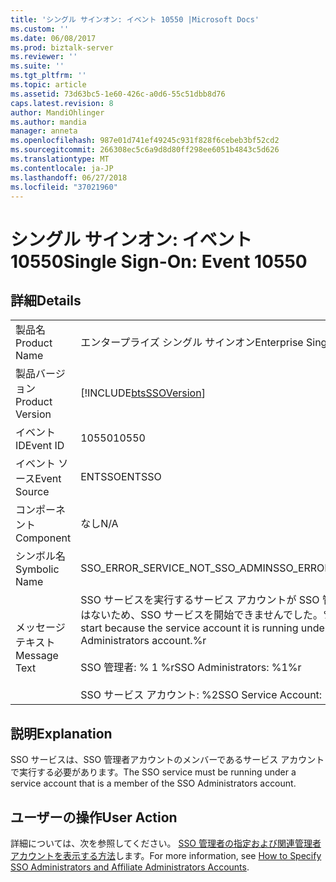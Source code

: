 ```yaml
---
title: 'シングル サインオン: イベント 10550 |Microsoft Docs'
ms.custom: ''
ms.date: 06/08/2017
ms.prod: biztalk-server
ms.reviewer: ''
ms.suite: ''
ms.tgt_pltfrm: ''
ms.topic: article
ms.assetid: 73d63bc5-1e60-426c-a0d6-55c51dbb8d76
caps.latest.revision: 8
author: MandiOhlinger
ms.author: mandia
manager: anneta
ms.openlocfilehash: 987e01d741ef49245c931f828f6cebeb3bf52cd2
ms.sourcegitcommit: 266308ec5c6a9d8d80ff298ee6051b4843c5d626
ms.translationtype: MT
ms.contentlocale: ja-JP
ms.lasthandoff: 06/27/2018
ms.locfileid: "37021960"
---
```

# <a name="single-sign-on-event-10550"></a><span data-ttu-id="80b34-102">シングル サインオン: イベント 10550</span><span class="sxs-lookup"><span data-stu-id="80b34-102">Single Sign-On: Event 10550</span></span>
## <a name="details"></a><span data-ttu-id="80b34-103">詳細</span><span class="sxs-lookup"><span data-stu-id="80b34-103">Details</span></span>  
  
|                 |                                                                                                                                                                                                               |
|-----------------|---------------------------------------------------------------------------------------------------------------------------------------------------------------------------------------------------------------|
|  <span data-ttu-id="80b34-104">製品名</span><span class="sxs-lookup"><span data-stu-id="80b34-104">Product Name</span></span>   |                                                                                           <span data-ttu-id="80b34-105">エンタープライズ シングル サインオン</span><span class="sxs-lookup"><span data-stu-id="80b34-105">Enterprise Single Sign-On</span></span>                                                                                           |
| <span data-ttu-id="80b34-106">製品バージョン</span><span class="sxs-lookup"><span data-stu-id="80b34-106">Product Version</span></span> |                                                                          [!INCLUDE[btsSSOVersion](../includes/btsssoversion-md.md)]                                                                           |
|    <span data-ttu-id="80b34-107">イベント ID</span><span class="sxs-lookup"><span data-stu-id="80b34-107">Event ID</span></span>     |                                                                                                     <span data-ttu-id="80b34-108">10550</span><span class="sxs-lookup"><span data-stu-id="80b34-108">10550</span></span>                                                                                                     |
|  <span data-ttu-id="80b34-109">イベント ソース</span><span class="sxs-lookup"><span data-stu-id="80b34-109">Event Source</span></span>   |                                                                                                    <span data-ttu-id="80b34-110">ENTSSO</span><span class="sxs-lookup"><span data-stu-id="80b34-110">ENTSSO</span></span>                                                                                                     |
|    <span data-ttu-id="80b34-111">コンポーネント</span><span class="sxs-lookup"><span data-stu-id="80b34-111">Component</span></span>    |                                                                                                      <span data-ttu-id="80b34-112">なし</span><span class="sxs-lookup"><span data-stu-id="80b34-112">N/A</span></span>                                                                                                      |
|  <span data-ttu-id="80b34-113">シンボル名</span><span class="sxs-lookup"><span data-stu-id="80b34-113">Symbolic Name</span></span>  |                                                                                        <span data-ttu-id="80b34-114">SSO_ERROR_SERVICE_NOT_SSO_ADMIN</span><span class="sxs-lookup"><span data-stu-id="80b34-114">SSO_ERROR_SERVICE_NOT_SSO_ADMIN</span></span>                                                                                        |
|  <span data-ttu-id="80b34-115">メッセージ テキスト</span><span class="sxs-lookup"><span data-stu-id="80b34-115">Message Text</span></span>   | <span data-ttu-id="80b34-116">SSO サービスを実行するサービス アカウントが SSO 管理者アカウントのメンバーではないため、SSO サービスを開始できませんでした。%r</span><span class="sxs-lookup"><span data-stu-id="80b34-116">The SSO service could not start because the service account it is running under is not a member of the SSO Administrators account.%r</span></span><br /><br /> <span data-ttu-id="80b34-117">SSO 管理者: % 1 %r</span><span class="sxs-lookup"><span data-stu-id="80b34-117">SSO Administrators: %1%r</span></span><br /><br /> <span data-ttu-id="80b34-118">SSO サービス アカウント: %2</span><span class="sxs-lookup"><span data-stu-id="80b34-118">SSO Service Account: %2</span></span> |
  
## <a name="explanation"></a><span data-ttu-id="80b34-119">説明</span><span class="sxs-lookup"><span data-stu-id="80b34-119">Explanation</span></span>  
 <span data-ttu-id="80b34-120">SSO サービスは、SSO 管理者アカウントのメンバーであるサービス アカウントで実行する必要があります。</span><span class="sxs-lookup"><span data-stu-id="80b34-120">The SSO service must be running under a service account that is a member of the SSO Administrators account.</span></span>  
  
## <a name="user-action"></a><span data-ttu-id="80b34-121">ユーザーの操作</span><span class="sxs-lookup"><span data-stu-id="80b34-121">User Action</span></span>  
 <span data-ttu-id="80b34-122">詳細については、次を参照してください。 [SSO 管理者の指定および関連管理者アカウントを表示する方法](../core/how-to-specify-sso-administrators-and-affiliate-administrators-accounts.md)します。</span><span class="sxs-lookup"><span data-stu-id="80b34-122">For more information, see [How to Specify SSO Administrators and Affiliate Administrators Accounts](../core/how-to-specify-sso-administrators-and-affiliate-administrators-accounts.md).</span></span>